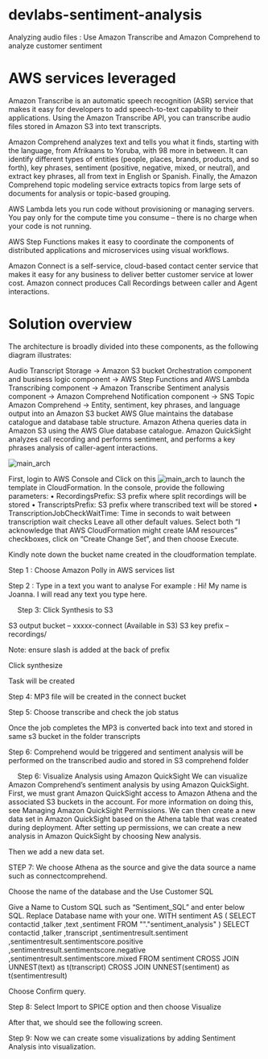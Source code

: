 # devlabs-sentiment-analysis
Analyzing audio files : Use Amazon Transcribe and Amazon Comprehend to analyze customer sentiment

# AWS services leveraged
Amazon Transcribe is an automatic speech recognition (ASR) service that makes it easy for developers to add speech-to-text capability to their applications. Using the Amazon Transcribe API, you can transcribe audio files stored in Amazon S3 into text transcripts.

Amazon Comprehend analyzes text and tells you what it finds, starting with the language, from Afrikaans to Yoruba, with 98 more in between. It can identify different types of entities (people, places, brands, products, and so forth), key phrases, sentiment (positive, negative, mixed, or neutral), and extract key phrases, all from text in English or Spanish. Finally, the Amazon Comprehend topic modeling service extracts topics from large sets of documents for analysis or topic-based grouping.

AWS Lambda lets you run code without provisioning or managing servers. You pay only for the compute time you consume – there is no charge when your code is not running.

AWS Step Functions makes it easy to coordinate the components of distributed applications and microservices using visual workflows.

Amazon Connect is a self-service, cloud-based contact center service that makes it easy for any business to deliver better customer service at lower cost. Amazon connect produces Call Recordings between caller and Agent interactions.


# Solution overview
The architecture is broadly divided into these components, as the following diagram illustrates:

Audio Transcript Storage → Amazon S3 bucket
Orchestration component and business logic component → AWS Step Functions and AWS Lambda
Transcribing component → Amazon Transcribe
Sentiment analysis component → Amazon Comprehend
Notification component → SNS Topic
Amazon Comprehend → Entity, sentiment, key phrases, and language output into an Amazon S3 bucket
AWS Glue maintains the database catalogue and database table structure. Amazon Athena queries data in Amazon S3 using the AWS Glue database catalogue.
Amazon QuickSight analyzes call recording and performs sentiment, and performs a key phrases analysis of caller-agent interactions.

![main_arch](./images/main_arch.png)

First, login to AWS Console and Click on this ![main_arch](./cloudformation/sentimentnalayis.yaml) to launch the template in CloudFormation.
In the console, provide the following parameters:
•	RecordingsPrefix: S3 prefix where split recordings will be stored
•	TranscriptsPrefix: S3 prefix where transcribed text will be stored
•	TranscriptionJobCheckWaitTime: Time in seconds to wait between transcription wait checks
Leave all other default values. Select both “I acknowledge that AWS CloudFormation might create IAM resources” checkboxes, click on “Create Change Set”, and then choose Execute.

Kindly note down the bucket name created in the cloudformation template.

Step 1 : Choose Amazon Polly in AWS services list

 


Step 2 : Type in a text you want to analyse
For example : Hi! My name is Joanna. I will read any text you type here.

 
Step 3: Click Synthesis to S3

 


S3 output bucket – xxxxx-connect  (Available in S3)
S3 key prefix – recordings/

Note: ensure slash is added at the back of prefix
 
 

Click synthesize

Task will be created

 


Step 4: MP3 file will be created in the connect bucket

 

Step 5: Choose transcribe and check the job status
 

Once the job completes the MP3 is converted back into text and stored in same s3 bucket in the folder transcripts
 

Step 6: Comprehend would be triggered and sentiment analysis will be performed on the transcribed audio and stored in S3 comprehend folder

 




 
Step 6: Visualize Analysis using Amazon QuickSight
We can visualize Amazon Comprehend’s sentiment analysis by using Amazon QuickSight. First, we must grant Amazon QuickSight access to Amazon Athena and the associated S3 buckets in the account. For more information on doing this, see Managing Amazon QuickSight Permissions. We can then create a new data set in Amazon QuickSight based on the Athena table that was created during deployment.
After setting up permissions, we can create a new analysis in Amazon QuickSight by choosing New analysis.
 
Then we add a new data set.
 

STEP 7: We choose Athena as the source and give the data source a name such as connectcomprehend.
 
Choose the name of the database and the Use Customer SQL
 
Give a Name to Custom SQL such as “Sentiment_SQL” and enter below SQL. Replace Database name <YOUR DATABASE NAME> with your one.
WITH sentiment AS (
  SELECT
    contactid
    ,talker
    ,text
    ,sentiment
  FROM
    "<YOUR DATABASE NAME>"."sentiment_analysis"
)
SELECT
  contactid
  ,talker
  ,transcript
  ,sentimentresult.sentiment
  ,sentimentresult.sentimentscore.positive
  ,sentimentresult.sentimentscore.negative
  ,sentimentresult.sentimentscore.mixed
FROM
  sentiment
  CROSS JOIN UNNEST(text) as t(transcript)
  CROSS JOIN UNNEST(sentiment) as t(sentimentresult)

Choose Confirm query.
 
Step 8: Select Import to SPICE option and then choose Visualize
 
After that, we should see the following screen.
 
Step 9: Now we can create some visualizations by adding Sentiment Analysis into visualization.
 



